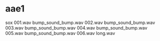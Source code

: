 # aae1

sox 001.wav bump_sound_bump.wav 002.wav bump_sound_bump.wav 003.wav bump_sound_bump.wav 004.wav bump_sound_bump.wav 005.wav bump_sound_bump.wav 006.wav long.wav
